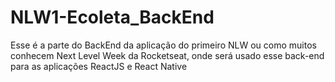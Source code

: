 # NLW1-Ecoleta_BackEnd
Esse é a parte do BackEnd da aplicação do primeiro NLW ou como muitos conhecem Next Level Week da Rocketseat, onde será usado esse back-end para as aplicações ReactJS e React Native
